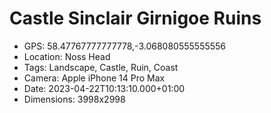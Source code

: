 # Castle Sinclair Girnigoe Ruins

- GPS: 58.47767777777778,-3.068080555555556
- Location: Noss Head
- Tags: Landscape, Castle, Ruin, Coast
- Camera: Apple iPhone 14 Pro Max
- Date: 2023-04-22T10:13:10.000+01:00
- Dimensions: 3998x2998
